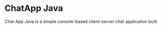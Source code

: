 <h1>ChatApp Java</h1>
<p>
  Chat App Java is a simple console-based client-server chat application built
</p> 
